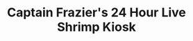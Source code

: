 ---
title: "Captain Frazier's 24 Hour Live Shrimp Kiosk"
url: /foley/captain-fraziers-24-hour-live-shrimp-kiosk/
shop: general
---